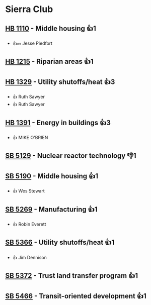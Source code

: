 # Sierra Club

## [HB 1110](/bill/2023-24/hb/1110/) - Middle housing 👍1  
* 👍💵 Jesse Piedfort

## [HB 1215](/bill/2023-24/hb/1215/) - Riparian areas 👍1  

## [HB 1329](/bill/2023-24/hb/1329/) - Utility shutoffs/heat 👍3  
* 👍 Ruth Sawyer
* 👍 Ruth Sawyer

## [HB 1391](/bill/2023-24/hb/1391/) - Energy in buildings 👍3  
* 👍 MIKE O'BRIEN

## [SB 5129](/bill/2023-24/sb/5129/) - Nuclear reactor technology  👎1 

## [SB 5190](/bill/2023-24/sb/5190/) - Middle housing 👍1  
* 👍 Wes Stewart

## [SB 5269](/bill/2023-24/sb/5269/) - Manufacturing 👍1  
* 👍 Robin Everett

## [SB 5366](/bill/2023-24/sb/5366/) - Utility shutoffs/heat 👍1  
* 👍 Jim Dennison

## [SB 5372](/bill/2023-24/sb/5372/) - Trust land transfer program 👍1  

## [SB 5466](/bill/2023-24/sb/5466/) - Transit-oriented development 👍1  
